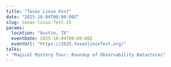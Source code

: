 ```yaml
---
title: "Texas Linux Fest"
date: "2025-10-04T00:00:00Z"
slug: texas-linux-fest-25
params:
  location: "Austin, TX"
  eventDate: 2025-10-04T00:00:00Z
  eventUrl: "https://2025.texaslinuxfest.org/"
talks:
- "Magical Mystery Tour: Roundup of Observability Datastores"
---
```

